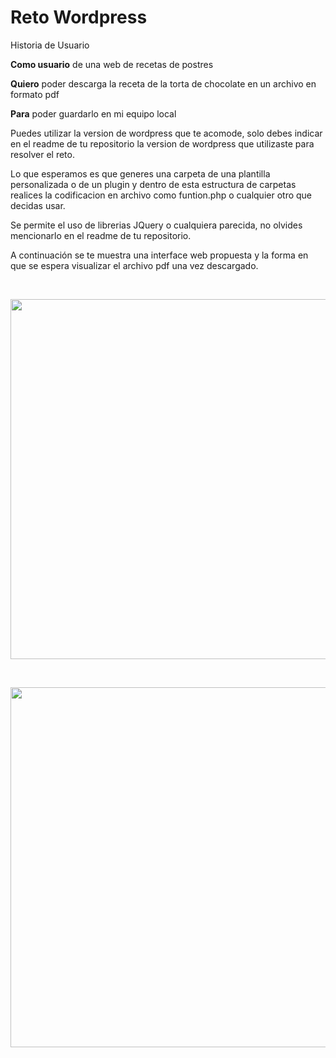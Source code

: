 <h1> Reto Wordpress </h1>

Historia de Usuario

<strong>Como usuario</strong> de una web de recetas de postres

<strong>Quiero</strong> poder descarga la receta de la torta de chocolate en un archivo en formato pdf

<strong>Para</strong> poder guardarlo en mi equipo local

Puedes utilizar la version de wordpress que te acomode, solo debes indicar en el readme de tu repositorio la version de wordpress que utilizaste para resolver el reto.

Lo que esperamos es que generes una carpeta de una plantilla personalizada o de un plugin y dentro de esta estructura de carpetas realices la codificacion en archivo como funtion.php o cualquier otro que decidas usar.

Se permite el uso de librerias JQuery o cualquiera parecida, no olvides mencionarlo en el readme de tu repositorio.

A continuación se te muestra una interface web propuesta y la forma en que se espera visualizar el archivo pdf una vez descargado.

&nbsp;

<img class="wp-image-4107 size-large aligncenter" src="https://app.acredu.org/wp-content/uploads/2021/05/Diapositiva1-1024x576.jpg" alt="" width="1024" height="576" />

&nbsp;

<img class="wp-image-4106 size-large aligncenter" src="https://app.acredu.org/wp-content/uploads/2021/05/Diapositiva2-1024x576.jpg" alt="" width="1024" height="576" />

&nbsp;

&nbsp;
